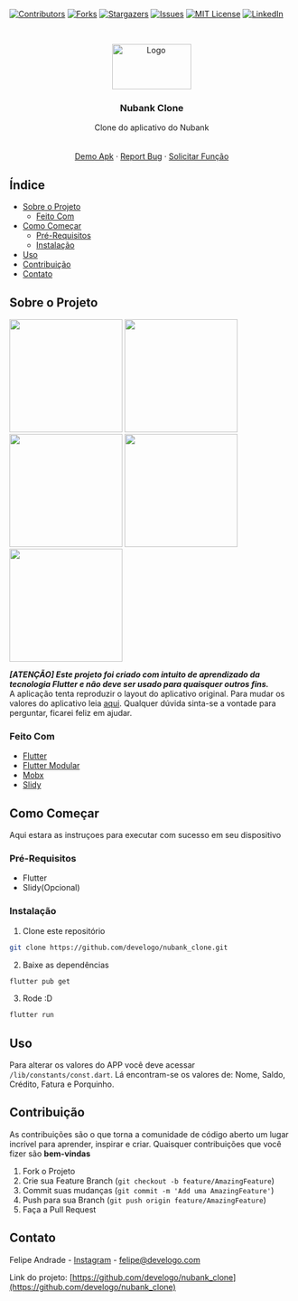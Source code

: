 <!--
*** Thanks for checking out this README Template. If you have a suggestion that would
*** make this better, please fork the repo and create a pull request or simply open
*** an issue with the tag "enhancement".
*** Thanks again! Now go create something AMAZING! :D
***
***
***
*** To avoid retyping too much info. Do a search and replace for the following:
*** github_username, repo_name, twitter_handle, email
-->





<!-- PROJECT SHIELDS -->
<!--
*** I'm using markdown "reference style" links for readability.
*** Reference links are enclosed in brackets [ ] instead of parentheses ( ).
*** See the bottom of this document for the declaration of the reference variables
*** for contributors-url, forks-url, etc. This is an optional, concise syntax you may use.
*** https://www.markdownguide.org/basic-syntax/#reference-style-links
-->
[![Contributors][contributors-shield]][contributors-url]
[![Forks][forks-shield]][forks-url]
[![Stargazers][stars-shield]][stars-url]
[![Issues][issues-shield]][issues-url]
[![MIT License][license-shield]][license-url]
[![LinkedIn][linkedin-shield]][linkedin-url]



<!-- PROJECT LOGO -->
<br />
<p align="center">
  <a href="https://github.com/github_username/repo_name">
    <img src="https://develogo.com/wp-content/uploads/2020/11/nubank-logo.png" alt="Logo" width="140" height="80">
  </a>

  <h3 align="center">Nubank Clone</h3>

  <p align="center">
    Clone do aplicativo do Nubank
    <br />
    <a href="https://github.com/develogo/nubank_clone"><strongExplore »</strong></a>
    <br />
    <br />
    <a href="https://github.com/develogo/nubank_clone">Demo Apk</a>
    ·
    <a href="https://github.com/develogo/nubank_clone">Report Bug</a>
    ·
    <a href="https://github.com/develogo/nubank_clone">Solicitar Função</a>
  </p>
</p>



<!-- TABLE OF CONTENTS -->
## Índice

* [Sobre o Projeto](#sobre-o-projeto)
  * [Feito Com](#feito-com)
* [Como Começar](#como-começar)
  * [Pré-Requisitos](#pré-requisitos)
  * [Instalação](#instalação)
* [Uso](#uso)
* [Contribuição](#contributing)
* [Contato](#contact)



<!-- ABOUT THE PROJECT -->
## Sobre o Projeto

<p float="left">
  <img src="https://develogo.com/wp-content/uploads/2020/11/demo.gif" width="200"/>
  <img src="https://develogo.com/wp-content/uploads/2020/11/0.png" width="200" />
  <img src="https://develogo.com/wp-content/uploads/2020/11/1.png" width="200" /> 
  <img src="https://develogo.com/wp-content/uploads/2020/11/2.png" width="200" />
  <img src="https://develogo.com/wp-content/uploads/2020/11/3.png" width="200" />
</p>

***[ATENÇÃO] Este projeto foi criado com intuito de aprendizado da tecnologia Flutter e não deve ser usado para quaisquer outros fins.***<br />
A aplicação tenta reproduzir o layout do aplicativo original. Para mudar os valores do aplicativo leia [aqui](#uso).
Qualquer dúvida sinta-se a vontade para perguntar, ficarei feliz em ajudar.


### Feito Com

* [Flutter](https://flutter.dev/)
* [Flutter Modular](https://github.com/Flutterando/modular)
* [Mobx](https://pub.dev/packages/mobx)
* [Slidy](https://github.com/Flutterando/slidy)



<!-- GETTING STARTED -->
## Como Começar

Aqui estara as instruçoes para executar com sucesso em seu dispositivo

### Pré-Requisitos

* Flutter
* Slidy(Opcional)


### Instalação

1. Clone este repositório
```sh
git clone https://github.com/develogo/nubank_clone.git
```
2. Baixe as dependências
```sh
flutter pub get
```
3. Rode :D
```sh
flutter run
```



<!-- USAGE EXAMPLES -->
## Uso

Para alterar os valores do APP você deve acessar `/lib/constants/const.dart`. Lá encontram-se os valores de:  Nome, Saldo, Crédito, Fatura e Porquinho.


<!-- CONTRIBUTING -->
## Contribuição

As contribuições são o que torna a comunidade de código aberto um lugar incrível para aprender, inspirar e criar. Quaisquer contribuições que você fizer são **bem-vindas**

1. Fork o Projeto
2. Crie sua Feature Branch (`git checkout -b feature/AmazingFeature`)
3. Commit suas mudanças (`git commit -m 'Add uma AmazingFeature'`)
4. Push para sua Branch (`git push origin feature/AmazingFeature`)
5. Faça a Pull Request


<!-- CONTACT -->
## Contato

Felipe Andrade - [Instagram](https://instagram.com/lipe.py) - felipe@develogo.com

Link do projeto: [https://github.com/develogo/nubank_clone](https://github.com/develogo/nubank_clone)






<!-- MARKDOWN LINKS & IMAGES -->
<!-- https://www.markdownguide.org/basic-syntax/#reference-style-links -->
[contributors-shield]: https://img.shields.io/github/contributors/github_username/repo.svg?style=flat-square
[contributors-url]: https://github.com/develogo/nubank_clone/graphs/contributors
[forks-shield]: https://img.shields.io/github/forks/github_username/repo.svg?style=flat-square
[forks-url]: https://github.com/develogo/nubank_clone/network/members
[stars-shield]: https://img.shields.io/github/stars/github_username/repo.svg?style=flat-square
[stars-url]: https://github.com/develogo/nubank_clone/stargazers
[issues-shield]: https://img.shields.io/github/issues/github_username/repo.svg?style=flat-square
[issues-url]: https://github.com/develogo/nubank_clone/issues
[license-shield]: https://img.shields.io/github/license/github_username/repo.svg?style=flat-square
[license-url]: https://github.com/github_username/repo/blob/master/LICENSE.txt
[linkedin-shield]: https://img.shields.io/badge/-LinkedIn-black.svg?style=flat-square&logo=linkedin&colorB=555
[linkedin-url]: https://linkedin.com/in/develogo
